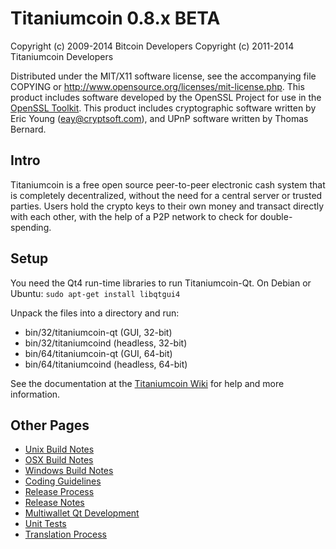 Titaniumcoin 0.8.x BETA
====================

Copyright (c) 2009-2014 Bitcoin Developers
Copyright (c) 2011-2014 Titaniumcoin Developers

Distributed under the MIT/X11 software license, see the accompanying
file COPYING or http://www.opensource.org/licenses/mit-license.php.
This product includes software developed by the OpenSSL Project for use in the [OpenSSL Toolkit](http://www.openssl.org/). This product includes
cryptographic software written by Eric Young ([eay@cryptsoft.com](mailto:eay@cryptsoft.com)), and UPnP software written by Thomas Bernard.


Intro
---------------------
Titaniumcoin is a free open source peer-to-peer electronic cash system that is
completely decentralized, without the need for a central server or trusted
parties.  Users hold the crypto keys to their own money and transact directly
with each other, with the help of a P2P network to check for double-spending.


Setup
---------------------
You need the Qt4 run-time libraries to run Titaniumcoin-Qt. On Debian or Ubuntu:
	`sudo apt-get install libqtgui4`

Unpack the files into a directory and run:

- bin/32/titaniumcoin-qt (GUI, 32-bit)
- bin/32/titaniumcoind (headless, 32-bit)
- bin/64/titaniumcoin-qt (GUI, 64-bit)
- bin/64/titaniumcoind (headless, 64-bit)

See the documentation at the [Titaniumcoin Wiki](http://titaniumcoin.info)
for help and more information.


Other Pages
---------------------
- [Unix Build Notes](build-unix.md)
- [OSX Build Notes](build-osx.md)
- [Windows Build Notes](build-msw.md)
- [Coding Guidelines](coding.md)
- [Release Process](release-process.md)
- [Release Notes](release-notes.md)
- [Multiwallet Qt Development](multiwallet-qt.md)
- [Unit Tests](unit-tests.md)
- [Translation Process](translation_process.md)
